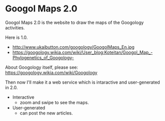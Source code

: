 # Googol Maps 2.0

Googol Maps 2.0 is the website to draw the maps of the Googology activities.

Here is 1.0.
- http://www.ukaibutton.com/googology/GoogolMaps_En.jpg
- https://googology.wikia.com/wiki/User_blog:Koteitan/Googol_Map_-Phylogenetics_of_Googology-

About Googology itself, please see: https://googology.wikia.com/wiki/Googology

Then now I'll make it a web service which is intaractive and user-generated in 2.0.

- Interactive
  - zoom and swipe to see the maps.
- User-generated
  - can post the new articles.
